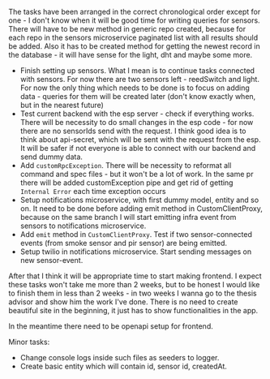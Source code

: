 The tasks have been arranged in the correct chronological order except for one - I don't know when it will be
good time for writing queries for sensors. There will have to be new method in generic repo created, because for each repo in the sensors
microservice paginated list with all results should be added. Also it has to be created method for getting the newest record in the database - it will have sense for the
light, dht and maybe some more.

- Finish setting up sensors. What I mean is to continue tasks connected with sensors. For now there are two sensors left - reedSwitch and light.
  For now the only thing which needs to be done is to focus on adding data - queries for them will be created later (don't know exactly when, but in the nearest future)
- Test current backend with the esp server - check if everything works. There will be necessity to do small changes in the esp code - for now there are no
  sensorIds send with the request. I think good idea is to think about api-secret, which will be sent with the request from the esp. It will be safer if not
  everyone is able to connect with our backend and send dummy data.
- Add `customRpcException`. There will be necessity to reformat all command
  and spec files - but it won't be a lot of work. In the same pr there will be added customException
  pipe and get rid of getting `Internal Error` each time exception occurs
- Setup notifications microservice, with first dummy model, entity and so on.
  It need to be done before adding emit method in CustomClientProxy, because on the same branch I will start emitting
  infra event from sensors to notifications microservice.
- Add `emit` method in `CustomClientProxy`. Test if two sensor-connected events (from smoke sensor and pir sensor) are being emitted.
- Setup twilio in notifications microservice. Start sending messages on new sensor-event.

After that I think it will be appropriate time to start making frontend. I expect these tasks won't take me more than 2 weeks, but to be honest I would like to
finish them in less than 2 weeks - in two weeks I wanna go to the thesis advisor and show him the work I've done. There is no need to create beautiful site in the beginning,
it just has to show functionalities in the app.

In the meantime there need to be openapi setup for frontend.

Minor tasks:

- Change console logs inside such files as seeders to logger.
- Create basic entity which will contain id, sensor id, createdAt.
